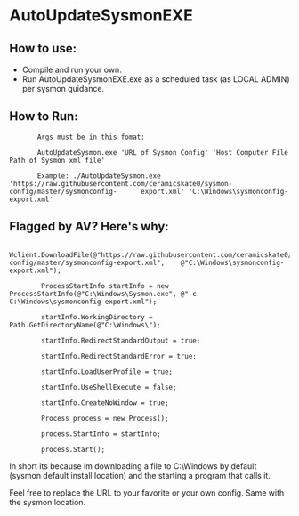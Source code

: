 # AutoUpdateSysmonEXE

## How to use:
- Compile and run your own. 
- Run AutoUpdateSysmonEXE.exe as a scheduled task (as LOCAL ADMIN) per sysmon guidance.

## How to Run:


           Args must be in this fomat:
           
           AutoUpdateSysmon.exe 'URL of Sysmon Config' 'Host Computer File Path of Sysmon xml file'
           
           Example: ./AutoUpdateSysmon.exe 'https://raw.githubusercontent.com/ceramicskate0/sysmon-config/master/sysmonconfig-      export.xml' 'C:\Windows\sysmonconfig-export.xml'

## Flagged by AV? Here's why:
           

            Wclient.DownloadFile(@"https://raw.githubusercontent.com/ceramicskate0/sysmon-config/master/sysmonconfig-export.xml",    @"C:\Windows\sysmonconfig-export.xml");
            
            ProcessStartInfo startInfo = new ProcessStartInfo(@"C:\Windows\Sysmon.exe", @"-c C:\Windows\sysmonconfig-export.xml");
            
            startInfo.WorkingDirectory = Path.GetDirectoryName(@"C:\Windows\");
            
            startInfo.RedirectStandardOutput = true;
            
            startInfo.RedirectStandardError = true;
            
            startInfo.LoadUserProfile = true;
            
            startInfo.UseShellExecute = false;
            
            startInfo.CreateNoWindow = true;
            
            Process process = new Process();
            
            process.StartInfo = startInfo;
            
            process.Start();
            
            
In short its because im downloading a file to C:\Windows by default (sysmon default install location) and the starting a program that calls it.

Feel free to replace the URL to your favorite or your own config. Same with the sysmon location.
